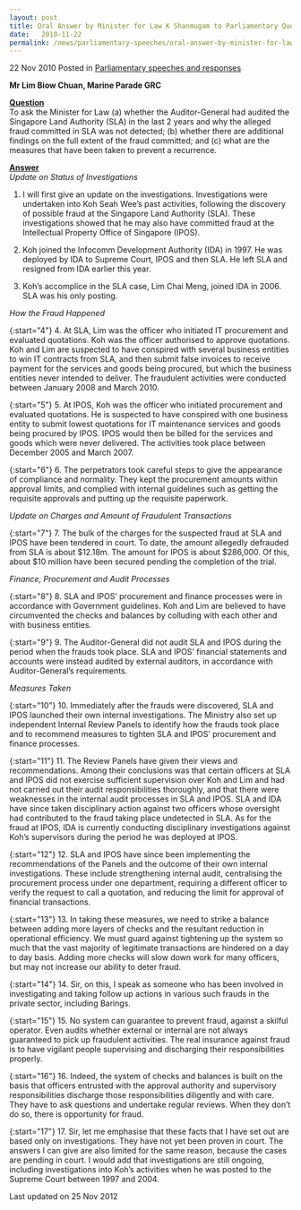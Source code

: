 ```yaml
---
layout: post
title: Oral Answer by Minister for Law K Shanmugam to Parliamentary Question on SLA Fraud Case
date:   2010-11-22
permalink: /news/parliamentary-speeches/oral-answer-by-minister-for-law-k-shanmugam-to-parliamentary-question-on-sla-fraud-case
---
```


22 Nov 2010 Posted in [Parliamentary speeches and responses](/news/parliamentary-speeches) 

**Mr Lim Biow Chuan, Marine Parade GRC**

**<u>Question</u>**  
To ask the Minister for Law (a) whether the Auditor-General had audited the Singapore Land Authority (SLA) in the last 2 years and why the alleged fraud committed in SLA was not detected; (b) whether there are additional findings on the full extent of the fraud committed; and (c) what are the measures that have been taken to prevent a recurrence.


**<u>Answer</u>**  
*Update on Status of Investigations*


1. I will first give an update on the investigations. Investigations were undertaken into Koh Seah Wee’s past activities, following the discovery of possible fraud at the Singapore Land Authority (SLA). These investigations showed that he may also have committed fraud at the Intellectual Property Office of Singapore (IPOS). 
 
2. Koh joined the Infocomm Development Authority (IDA) in 1997. He was deployed by IDA to Supreme Court, IPOS and then SLA. He left SLA and resigned from IDA earlier this year.
 
3. Koh’s accomplice in the SLA case, Lim Chai Meng, joined IDA in 2006. SLA was his only posting.

*How the Fraud Happened*

{:start="4"}
4. At SLA, Lim was the officer who initiated IT procurement and evaluated quotations. Koh was the officer authorised to approve quotations. Koh and Lim are suspected to have conspired with several business entities to win IT contracts from SLA, and then submit false invoices to receive payment for the services and goods being procured, but which the business entities never intended to deliver. The fraudulent activities were conducted between January 2008 and March 2010. 

{:start="5"}
5. At IPOS, Koh was the officer who initiated procurement and evaluated quotations. He is suspected to have conspired with one business entity to submit lowest quotations for IT maintenance services and goods being procured by IPOS. IPOS would then be billed for the services and goods which were never delivered. The activities took place between December 2005 and March 2007. 

{:start="6"}
6. The perpetrators took careful steps to give the appearance of compliance and normality. They kept the procurement amounts within approval limits, and complied with internal guidelines such as getting the requisite approvals and putting up the requisite paperwork. 

*Update on Charges and Amount of Fraudulent Transactions*

{:start="7"}
7. The bulk of the charges for the suspected fraud at SLA and IPOS have been tendered in court. To date, the amount allegedly defrauded from SLA is about $12.18m. The amount for IPOS is about $286,000. Of this, about $10 million have been secured pending the completion of the trial.


*Finance, Procurement and Audit Processes*


{:start="8"}
8. SLA and IPOS’ procurement and finance processes were in accordance with Government guidelines. Koh and Lim are believed to have circumvented the checks and balances by colluding with each other and with business entities. 


{:start="9"}
9. The Auditor-General did not audit SLA and IPOS during the period when the frauds took place. SLA and IPOS’ financial statements and accounts were instead audited by external auditors, in accordance with Auditor-General’s requirements. 

*Measures Taken*


{:start="10"}
10. Immediately after the frauds were discovered, SLA and IPOS launched their own internal investigations. The Ministry also set up independent Internal Review Panels to identify how the frauds took place and to recommend measures to tighten SLA and IPOS’ procurement and finance processes. 

{:start="11"}
11. The Review Panels have given their views and recommendations. Among their conclusions was that certain officers at SLA and IPOS did not exercise sufficient supervision over Koh and Lim and had not carried out their audit responsibilities thoroughly, and that there were weaknesses in the internal audit processes in SLA and IPOS.  SLA and IDA have since taken disciplinary action against two officers whose oversight had contributed to the fraud taking place undetected in SLA.  As for the fraud at IPOS, IDA is currently conducting disciplinary investigations against Koh’s supervisors during the period he was deployed at IPOS. 
 
{:start="12"} 
12. SLA and IPOS have since been implementing the recommendations of the Panels and the outcome of their own internal investigations. These include strengthening internal audit, centralising the procurement process under one department, requiring a different officer to verify the request to call a quotation, and reducing the limit for approval of financial transactions.    

{:start="13"}
13. In taking these measures, we need to strike a balance between adding more layers of checks and the resultant reduction in operational efficiency. We must guard against tightening up the system so much that the vast majority of legitimate transactions are hindered on a day to day basis. Adding more checks will slow down work for many officers, but may not increase our ability to deter fraud.

{:start="14"}
14. Sir, on this, I speak as someone who has been involved in investigating and taking follow up actions in various such frauds in the private sector, including Barings.
 
{:start="15"} 
15. No system can guarantee to prevent fraud, against a skilful operator. Even audits whether external or internal are not always guaranteed to pick up fraudulent activities.  The real insurance against fraud is to have vigilant people supervising and discharging their responsibilities properly. 

{:start="16"}
16. Indeed, the system of checks and balances is built on the basis that officers entrusted with the approval authority and supervisory responsibilities discharge those responsibilities diligently and with care. They have to ask questions and undertake regular reviews. When they don’t do so, there is opportunity for fraud.
 
{:start="17"} 
17. Sir, let me emphasise that these facts that I have set out are based only on investigations. They have not yet been proven in court. The answers I can give are also limited for the same reason, because the cases are pending in court. I would add that investigations are still ongoing, including investigations into Koh’s activities when he was posted to the Supreme Court between 1997 and 2004.




<p class="right-side-updated">Last updated on 25 Nov 2012</p> 
